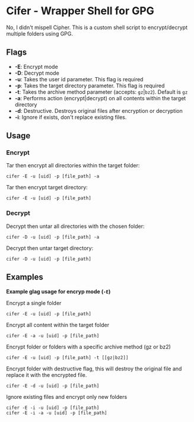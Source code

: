 # Cifer - Wrapper Shell for GPG

No, I didn't mispell Cipher.
This is a custom shell script to encrypt/decrypt multiple folders using GPG. 

## Flags

- **-E**: Encrypt mode
- **-D**: Decrypt mode
- **-u**: Takes the user id parameter. This flag is required
- **-p**: Takes the target directory parameter. This flag is required
- **-t**: Takes the archive method parameter (accepts: `gz`|`bz2`). Default is `gz`
- **-a**: Performs action (encrypt|decrypt) on all contents within the target directory
- **-d**: Destructive. Destroys original files after encryption or decryption
- **-i**: Ignore if exists, don't replace existing files.

## Usage

###  Encrypt

Tar then encrypt all directories within the target folder:

```
cifer -E -u [uid] -p [file_path] -a
```

Tar then encrypt target directory:

```
cifer -E -u [uid] -p [file_path] 
```

### Decrypt

Decrypt then untar all directories with the chosen folder:

```
cifer -D -u [uid] -p [file_path] -a
```

Decrypt then untar target directory:

```
cifer -D -u [uid] -p [file_path]
```

## Examples

**Example glag usage for encryp mode (`-E`)**

Encrypt a single folder
```
cifer -E -u [uid] -p [file_path]
```

Encrypt all content within the target folder
```
cifer -E -a -u [uid] -p [file_path]
```

Encrypt folder or folders with a specific archive method (gz or bz2)
```
cifer -E -u [uid] -p [file_path] -t [[gz|bz2]]
```

Encrypt folder with destructive flag, this will destroy the original file and replace it with the encrypted file.
```
cifer -E -d -u [uid] -p [file_path]
```

Ignore existing files and encrypt only new folders
```
cifer -E -i -u [uid] -p [file_path]
cifer -E -i -a -u [uid] -p [file_path]
```
